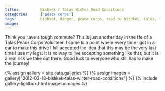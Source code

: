 ```yaml
---
title:			Bishkek / Talas Winter Road Conditions
categories:		['peace corps']
tags:			bishkek, danger, peace corps, road to bishkek, talas, travel, winter
image:			
---
```


Think you have a tough commute? This is just another day in the life of a Talas Peace Corps Volunteer. I came to a point where every time I got in a car to make this drive I full accepted the idea that this may be the very last time I use my legs. It is no way to live accepting something like that, but it is a real risk we take out there. Good luck to everyone who still has to make the journey!

{% assign gallery = site.data.galleries %}
{% assign images = gallery["2012-03-18-bishkek-talas-winter-road-conditions"] %}
{% include gallery-lightbox.html images=images %}
